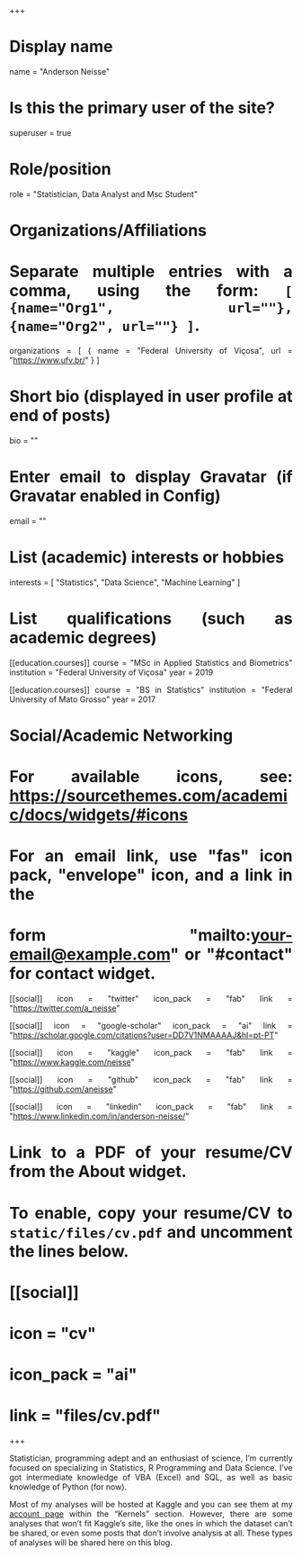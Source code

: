 +++
# Display name
name = "Anderson Neisse"

# Is this the primary user of the site?
superuser = true

# Role/position
role = "Statistician, Data Analyst and Msc Student"

# Organizations/Affiliations
#   Separate multiple entries with a comma, using the form: `[ {name="Org1", url=""}, {name="Org2", url=""} ]`.
organizations = [ { name = "Federal University of Viçosa", url = "https://www.ufv.br/" } ]

# Short bio (displayed in user profile at end of posts)
bio = ""

# Enter email to display Gravatar (if Gravatar enabled in Config)
email = ""

# List (academic) interests or hobbies
interests = [
  "Statistics",
  "Data Science",
  "Machine Learning"
]

# List qualifications (such as academic degrees)
[[education.courses]]
  course = "MSc in Applied Statistics and Biometrics"
  institution = "Federal University of Viçosa"
  year = 2019

[[education.courses]]
  course = "BS in Statistics"
  institution = "Federal University of Mato Grosso"
  year = 2017

# Social/Academic Networking
# For available icons, see: https://sourcethemes.com/academic/docs/widgets/#icons
#   For an email link, use "fas" icon pack, "envelope" icon, and a link in the
#   form "mailto:your-email@example.com" or "#contact" for contact widget.

[[social]]
  icon = "twitter"
  icon_pack = "fab"
  link = "https://twitter.com/a_neisse"

[[social]]
  icon = "google-scholar"
  icon_pack = "ai"
  link = "https://scholar.google.com/citations?user=DD7V1NMAAAAJ&hl=pt-PT"

[[social]]
  icon = "kaggle"
  icon_pack = "fab"
  link = "https://www.kaggle.com/neisse"

[[social]]
  icon = "github"
  icon_pack = "fab"
  link = "https://github.com/aneisse"
  
[[social]]
  icon = "linkedin"
  icon_pack = "fab"
  link = "https://www.linkedin.com/in/anderson-neisse/"

# Link to a PDF of your resume/CV from the About widget.
# To enable, copy your resume/CV to `static/files/cv.pdf` and uncomment the lines below.
# [[social]]
#   icon = "cv"
#   icon_pack = "ai"
#   link = "files/cv.pdf"

+++

Statistician, programming adept and an enthusiast of science, I’m currently focused on specializing in Statistics, R Programming and Data Science. I’ve got intermediate knowledge of VBA (Excel) and SQL, as well as basic knowledge of Python (for now).

Most of my analyses will be hosted at Kaggle and you can see them at my [account page](https://www.kaggle.com/neisse) within the “Kernels” section. However, there are some analyses that won’t fit Kaggle’s site, like the ones in which the dataset can’t be shared, or even some posts that don’t involve analysis at all. These types of analyses will be shared here on this blog. 

<style>
body {
text-align: justify}
</style>
